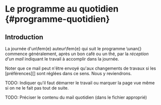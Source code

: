 # Le programme au quotidien {#programme-quotidien}

## Introduction

La journée d'un\fem{e} auteur\fem{e} qui suit le programme \unan{} commence généralement, après un bon café ou un thé, par la *réception d'un mail* indiquant le travail à accomplir dans  la journée.

Noter que ce mail peut n'être envoyé qu'aux changements de travaux si les [préférences][] sont réglées dans ce sens. Nous y reviendrons.

TODO: Indiquer qu'il faut démarrer le travail ou marquer la page vue même si on ne le fait pas tout de suite.

TODO: Préciser le contenu du mail quotidien (dans le fichier approprié)